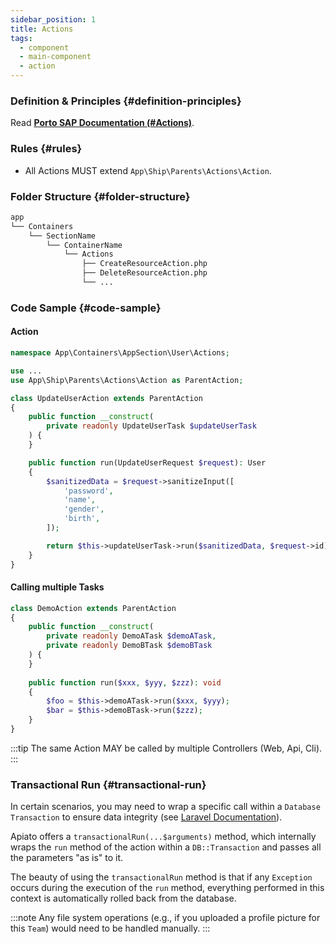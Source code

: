 ```yaml
---
sidebar_position: 1
title: Actions
tags:
  - component
  - main-component
  - action
---
```


### Definition & Principles {#definition-principles}

Read [**Porto SAP Documentation (#Actions)**](https://github.com/Mahmoudz/Porto#definitions--principles).

### Rules {#rules}

- All Actions MUST extend `App\Ship\Parents\Actions\Action`.

### Folder Structure {#folder-structure}

```markdown
app
└── Containers
    └── SectionName
        └── ContainerName
            └── Actions
                ├── CreateResourceAction.php
                ├── DeleteResourceAction.php
                └── ...
```

### Code Sample {#code-sample}

#### Action

```php
namespace App\Containers\AppSection\User\Actions;

use ...
use App\Ship\Parents\Actions\Action as ParentAction;

class UpdateUserAction extends ParentAction
{
    public function __construct(
        private readonly UpdateUserTask $updateUserTask
    ) {
    }

    public function run(UpdateUserRequest $request): User
    {
        $sanitizedData = $request->sanitizeInput([
            'password',
            'name',
            'gender',
            'birth',
        ]);

        return $this->updateUserTask->run($sanitizedData, $request->id);
    }
}
```

#### Calling multiple Tasks

```php
class DemoAction extends ParentAction
{
    public function __construct(
        private readonly DemoATask $demoATask,
        private readonly DemoBTask $demoBTask
    ) {
    }
    
    public function run($xxx, $yyy, $zzz): void
    {
        $foo = $this->demoATask->run($xxx, $yyy);
        $bar = $this->demoBTask->run($zzz);
    }
}
```

:::tip
The same Action MAY be called by multiple Controllers (Web, Api, Cli).
:::

### Transactional Run {#transactional-run}

In certain scenarios, you may need to wrap a specific call within a `Database Transaction` to ensure data integrity
(see [Laravel Documentation](https://laravel.com/docs/master/database#database-transactions)).

Apiato offers a `transactionalRun(...$arguments)` method,
which internally wraps the `run` method of the action within a `DB::Transaction` and passes all the parameters "as is"
to it.

The beauty of using the `transactionalRun` method is
that if any `Exception` occurs during the execution of the `run` method,
everything performed in this context is automatically rolled back from the database.

:::note
Any file system operations
(e.g., if you uploaded a profile picture for this `Team`) would need to be handled manually.
:::
